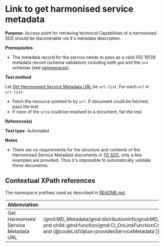 # Link to get harmonised service metadata

**Purpose**: Access point for retrieving technical Capabilities of a harmonised SDS should be discoverable via it's metadata description.

**Prerequisites**

* The metadata record for the service needs to pass as a valid ISO 19139 metadata record (schema validation) including both ```gmd``` and the ```srv``` schemas (see [namespaces](README.md#namespaces)).

**Test method**

Let [Get Harmonised Service Metadata URL](#get_service_metadata_url) be ```url-list```. For each ```url``` in ```url-list```:
* Fetch the resource pointed to by ```url```. If document could be fetched, pass the test.
* If none of the ```url```s could be resolved to a document, fail the test.

**Reference(s)**

**Test type**: Automated

**Notes**

* There are no requirements for the structure and contents of the Harmonised Service Metadata documents in [TG SDS](README.md#ref_TG_SDS), only a few examples are provided. Thus it's impossible to automatically validate these documents.

## Contextual XPath references

The namespace prefixes used as described in [README.md](README.md#namespaces).

Abbreviation                                               |  XPath expression
---------------------------------------------------------- | -------------------------------------------------------------------------
Get Harmonised Service Metadata URL <a name="get_service_metadata_url"></a> | /gmd:MD\_Metadata/gmd:distributionInfo/gmd:MD\_Distribution/gmd:transferOptions/gmd:MD\_DigitalTransferOptions/gmd:onLine/gmd:CI\_OnlineResource[child::gmd:linkage/gmd:URL and child::gmd:function/gmd:CI\_OnLineFunctionCode[@codeList='http://inspire.ec.europa.eu/draft-schemas/resources/Codelist/gmxCodelist.xml#INSPIRE_CI_OnLineFunctionCode' and (@codeListValue=providesServiceMetadata']]/gmd:linkage/gmd:URL
